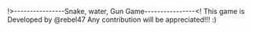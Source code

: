 
!>----------------Snake, water, Gun Game----------------<!
 This game is Developed by @rebel47
 Any contribution will be appreciated!!!
 :)

